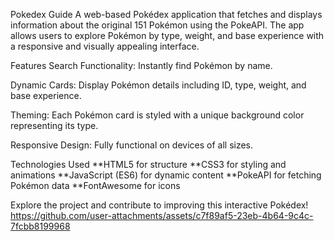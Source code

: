 
Pokedex Guide
A web-based Pokédex application that fetches and displays information about the original 151 Pokémon using the PokeAPI. The app allows users to explore Pokémon by type, weight, and base experience with a responsive and visually appealing interface.

Features
Search Functionality: Instantly find Pokémon by name.

Dynamic Cards: Display Pokémon details including ID, type, weight, and base experience.

Theming: Each Pokémon card is styled with a unique background color representing its type.

Responsive Design: Fully functional on devices of all sizes.

Technologies Used
**HTML5 for structure
**CSS3 for styling and animations
**JavaScript (ES6) for dynamic content
**PokeAPI for fetching Pokémon data
**FontAwesome for icons

Explore the project and contribute to improving this interactive Pokédex!
 
 
https://github.com/user-attachments/assets/c7f89af5-23eb-4b64-9c4c-7fcbb8199968
